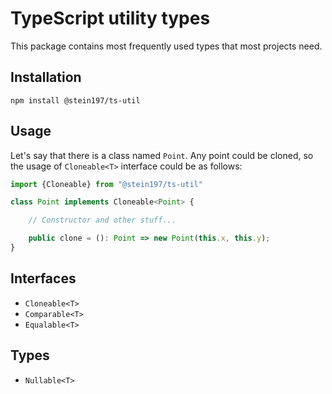 # TypeScript utility types
This package contains most frequently used types that most projects need.

## Installation
```
npm install @stein197/ts-util
```

## Usage
Let's say that there is a class named `Point`. Any point could be cloned, so the usage of `Cloneable<T>` interface could be as follows:
```ts
import {Cloneable} from "@stein197/ts-util"

class Point implements Cloneable<Point> {

	// Constructor and other stuff...

	public clone = (): Point => new Point(this.x, this.y);
}
```

## Interfaces
- `Cloneable<T>`
- `Comparable<T>`
- `Equalable<T>`

## Types
- `Nullable<T>`
